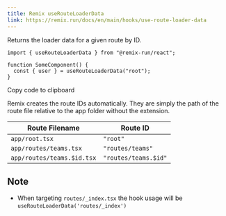 ```yaml
---
title: Remix useRouteLoaderData
link: https://remix.run/docs/en/main/hooks/use-route-loader-data
---
```


Returns the loader data for a given route by ID.

```tsx
import { useRouteLoaderData } from "@remix-run/react";

function SomeComponent() {
  const { user } = useRouteLoaderData("root");
}
```

Copy code to clipboard

Remix creates the route IDs automatically. They are simply the path of the route file relative to the app folder without the extension.

|Route Filename|Route ID|
|---|---|
|`app/root.tsx`|`"root"`|
|`app/routes/teams.tsx`|`"routes/teams"`|
|`app/routes/teams.$id.tsx`|`"routes/teams.$id"`|


## Note
- When targeting `routes/_index.tsx` the hook usage will be `useRouteLoaderData('routes/_index')`